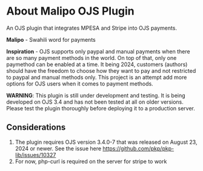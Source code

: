 # About Malipo OJS Plugin
An OJS plugin that integrates MPESA and Stripe into OJS payments.

**Malipo** - Swahili word for payments

**Inspiration** - OJS supports only paypal and manual payments when there are so many
payment methods in the world. On top of that, only one paymethod can be enabled at a time.
It being 2024, customers (authors) should have the freedom to choose how they want to pay
and not restricted to paypal and manual methods only. This project is an attempt add more
options for OJS users when it comes to payment methods.

**WARNING**: This plugin is still under development and testing. 
It is being developed on OJS 3.4 and has not been tested at all on
older versions. Please test the plugin thoroughly before deploying it to a production server.

## Considerations
1. The plugin requires OJS version 3.4.0-7 that was released on August 23, 2024 or newer. See the issue here https://github.com/pkp/pkp-lib/issues/10327
2. For now, php-curl is required on the server for stripe to work

